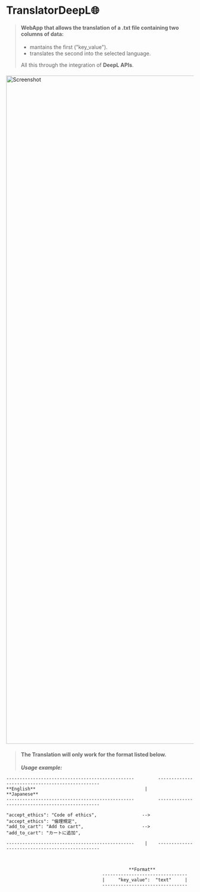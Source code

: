 # TranslatorDeepL🌐
 
> #### WebApp that allows the translation of a .txt file containing two columns of data:
>
> - mantains the first ("key_value").
> - translates the second into the selected language.
>
>  All this through the integration of **DeepL APIs**.
> ####
> ####
 <img width="1792" alt="Screenshot" src="https://github.com/user-attachments/assets/0289684e-3a65-4282-9df6-891a27488df1">


> #### **The Translation** will only work for the format listed below.
>
>
> **_Usage example:_**

```
------------------------------------------------         ------------------------------------------------
**English**                                         |      **Japanese**   
------------------------------------------------         ------------------------------------------------
      
"accept_ethics": "Code of ethics",                 -->     "accept_ethics": "倫理規定",
"add_to_cart": "Add to cart",                      -->     "add_to_cart": "カートに追加",
                                                   
------------------------------------------------    |    ------------------------------------------------



                                              **Format**
                                    --------------------------------
                                    |     "key_value":  "text"     |
                                    --------------------------------
```
